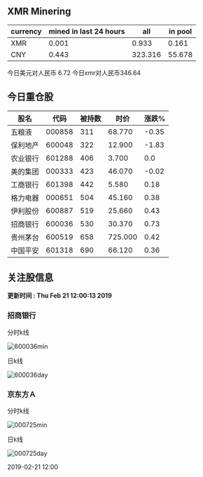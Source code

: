 ## XMR Minering

|currency|mined in last 24 hours|all|in pool|
|---|---|---|---|
|XMR|0.001|0.933|0.161|
|CNY|0.443|323.316|55.678|

今日美元对人民币 6.72	今日xmr对人民币346.64


## 今日重仓股 

|股名|代码|被持数|时价|涨跌%|
|---|---|---|---|---|
|五粮液|000858|311|68.770|-0.35|
|保利地产|600048|322|12.900|-1.83|
|农业银行|601288|406|3.700|0.0|
|美的集团|000333|423|46.070|-0.02|
|工商银行|601398|442|5.580|0.18|
|格力电器|000651|504|45.160|0.38|
|伊利股份|600887|519|25.660|0.43|
|招商银行|600036|530|30.370|0.73|
|贵州茅台|600519|658|725.000|0.42|
|中国平安|601318|690|66.120|0.36|

## 关注股信息
**更新时间 : Thu Feb 21 12:00:13 2019**
### 招商银行 
分时k线

![600036min](http://image.sinajs.cn/newchart/min/n/sh600036.gif)

日k线

![600036day](http://image.sinajs.cn/newchart/daily/n/sh600036.gif)

### 京东方Ａ 
分时k线

![000725min](http://image.sinajs.cn/newchart/min/n/sz000725.gif)

日k线

![000725day](http://image.sinajs.cn/newchart/daily/n/sz000725.gif)

2019-02-21 12:00